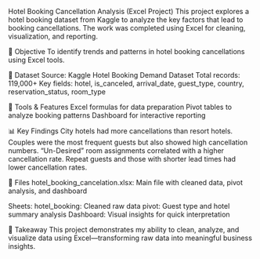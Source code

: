Hotel Booking Cancellation Analysis (Excel Project)
This project explores a hotel booking dataset from Kaggle to analyze the key factors that lead to booking cancellations. The work was completed using Excel for cleaning, visualization, and reporting.

📌 Objective
To identify trends and patterns in hotel booking cancellations using Excel tools.

📁 Dataset
Source: Kaggle Hotel Booking Demand Dataset
Total records: 119,000+
Key fields: hotel, is_canceled, arrival_date, guest_type, country, reservation_status, room_type

🧰 Tools & Features
Excel formulas for data preparation
Pivot tables to analyze booking patterns
Dashboard for interactive reporting

📊 Key Findings
City hotels had more cancellations than resort hotels.
Couples were the most frequent guests but also showed high cancellation numbers.
“Un-Desired” room assignments correlated with a higher cancellation rate.
Repeat guests and those with shorter lead times had lower cancellation rates.

📄 Files
hotel_booking_cancelation.xlsx: Main file with cleaned data, pivot analysis, and dashboard

Sheets:
hotel_booking: Cleaned raw data
pivot: Guest type and hotel summary analysis
Dashboard: Visual insights for quick interpretation

🧠 Takeaway
This project demonstrates my ability to clean, analyze, and visualize data using Excel—transforming raw data into meaningful business insights.
